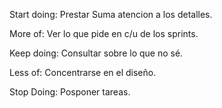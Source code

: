 Start doing: Prestar Suma atencion a los detalles.

More of: Ver lo que pide en c/u de los sprints.

Keep doing: Consultar sobre lo que no sé.

Less of: Concentrarse en el diseño.

Stop Doing: Posponer tareas.